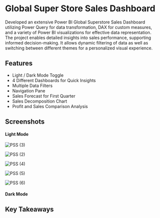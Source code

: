 # Global Super Store Sales Dashboard
Developed an extensive Power BI Global Superstore Sales Dashboard utilizing Power Query for data transformation, DAX for custom  measures, and a variety of Power BI visualizations for effective data representation. The project enables detailed insights into sales  performance, supporting informed decision-making. It allows dynamic filtering of data as well as switching between different themes for a personalized visual experience.

## Features

- Light / Dark Mode Toggle
- 4 Different Dashboards for Quick Insights
- Multiple Data Filters
- Navigation Pane
- Sales Forecast for First Quarter
- Sales Decomposition Chart
- Profit and Sales Comparison Analysis


## Screenshots
#### Light Mode

![PSS (3)](https://github.com/jarsheenkaur/Global-Super-Store-Sales-Dashboard/assets/152518497/7f91564c-3426-4f56-8aad-f72b7165214c)

![PSS (2)](https://github.com/jarsheenkaur/Global-Super-Store-Sales-Dashboard/assets/152518497/e05ada8f-317d-4d68-bb67-550db7f55607)

![PSS (4)](https://github.com/jarsheenkaur/Global-Super-Store-Sales-Dashboard/assets/152518497/5293c62d-e7a7-43fa-bd2f-fd56a8a35269)

![PSS (5)](https://github.com/jarsheenkaur/Global-Super-Store-Sales-Dashboard/assets/152518497/aad35197-6970-4129-872a-8b02c1ea817f)

![PSS (6)](https://github.com/jarsheenkaur/Global-Super-Store-Sales-Dashboard/assets/152518497/fffe6ffe-8b3e-4d2a-8ce1-9e36c6f2b779)


#### Dark Mode




## Key Takeaways


